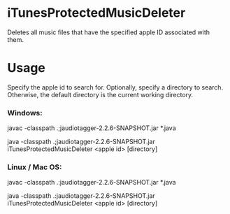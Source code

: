 # iTunesProtectedMusicDeleter
Deletes all music files that have the specified apple ID associated with them.

# Usage

Specify the apple id to search for. Optionally, specify a directory to search. Otherwise, the default directory is the current working directory.

### Windows:  
javac -classpath .;jaudiotagger-2.2.6-SNAPSHOT.jar *.java

java -classpath .;jaudiotagger-2.2.6-SNAPSHOT.jar iTunesProtectedMusicDeleter \<apple id\> [directory]

### Linux / Mac OS:
javac -classpath .:jaudiotagger-2.2.6-SNAPSHOT.jar *.java

java -classpath .:jaudiotagger-2.2.6-SNAPSHOT.jar iTunesProtectedMusicDeleter \<apple id\> [directory]